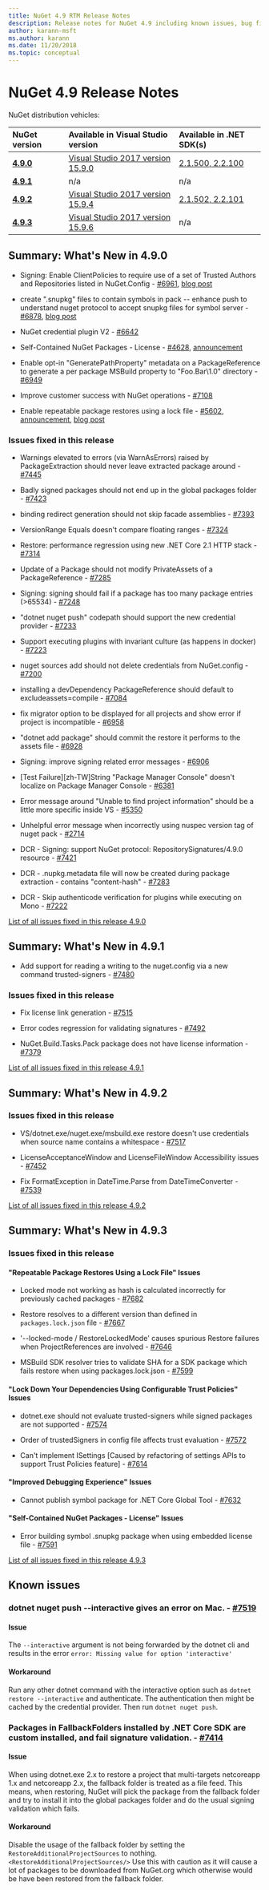 ```yaml
---
title: NuGet 4.9 RTM Release Notes
description: Release notes for NuGet 4.9 including known issues, bug fixes, new features, and DCRs.
author: karann-msft
ms.author: karann
ms.date: 11/20/2018
ms.topic: conceptual
---
```


# NuGet 4.9 Release Notes

NuGet distribution vehicles:

| NuGet version | Available in Visual Studio version| Available in .NET SDK(s)|
|:---|:---|:---|
| [**4.9.0**](https://nuget.org/downloads) | [Visual Studio 2017 version 15.9.0](https://visualstudio.microsoft.com/downloads/) | [2.1.500, 2.2.100](https://www.microsoft.com/net/download/visual-studio-sdks) |
| [**4.9.1**](https://nuget.org/downloads) | n/a | n/a |
| [**4.9.2**](https://nuget.org/downloads) |[Visual Studio 2017 version 15.9.4](https://visualstudio.microsoft.com/downloads/) | [2.1.502, 2.2.101](https://www.microsoft.com/net/download/visual-studio-sdks) |
| [**4.9.3**](https://nuget.org/downloads) |[Visual Studio 2017 version 15.9.6](https://visualstudio.microsoft.com/downloads/) | n/a |


## Summary: What's New in 4.9.0

* Signing: Enable ClientPolicies to require use of a set of Trusted Authors and Repositories listed in NuGet.Config - [#6961](https://github.com/NuGet/Home/issues/6961), [blog post](https://blog.nuget.org/20181205/Lock-down-your-dependencies-using-configurable-trust-policies.html)

* create ".snupkg" files to contain symbols in pack -- enhance push to understand nuget protocol to accept snupkg files for symbol server - [#6878](https://github.com/NuGet/Home/issues/6878), [blog post](https://blog.nuget.org/20181116/Improved-debugging-experience-with-the-NuGet-org-symbol-server-and-snupkg.html)

* NuGet credential plugin V2 - [#6642](https://github.com/NuGet/Home/issues/6642)

* Self-Contained NuGet Packages - License - [#4628](https://github.com/NuGet/Home/issues/4628), [announcement](https://github.com/NuGet/Announcements/issues/32)

* Enable opt-in "GeneratePathProperty" metadata on a PackageReference to generate a per package MSBuild property to "Foo.Bar\1.0\" directory - [#6949](https://github.com/NuGet/Home/issues/6949)

* Improve customer success with NuGet operations - [#7108](https://github.com/NuGet/Home/issues/7108)

* Enable repeatable package restores using a lock file - [#5602](https://github.com/NuGet/Home/issues/5602), [announcement](https://github.com/NuGet/Announcements/issues/28), [blog post](https://blog.nuget.org/20181217/Enable-repeatable-package-restores-using-a-lock-file.html)

### Issues fixed in this release

* Warnings elevated to errors (via WarnAsErrors) raised by PackageExtraction should never leave extracted package around - [#7445](https://github.com/NuGet/Home/issues/7445)

* Badly signed packages should not end up in the global packages folder - [#7423](https://github.com/NuGet/Home/issues/7423)

* binding redirect generation should not skip facade assemblies - [#7393](https://github.com/NuGet/Home/issues/7393)

* VersionRange Equals doesn't compare floating ranges - [#7324](https://github.com/NuGet/Home/issues/7324)

* Restore:  performance regression using new .NET Core 2.1 HTTP stack - [#7314](https://github.com/NuGet/Home/issues/7314)

* Update of a Package should not modify PrivateAssets of a PackageReference - [#7285](https://github.com/NuGet/Home/issues/7285)

* Signing:  signing should fail if a package has too many package entries (>65534) - [#7248](https://github.com/NuGet/Home/issues/7248)

* "dotnet nuget push" codepath should support the new credential provider - [#7233](https://github.com/NuGet/Home/issues/7233)

* Support executing plugins with invariant culture (as happens in docker) - [#7223](https://github.com/NuGet/Home/issues/7223)

* nuget sources add should not delete credentials from NuGet.config - [#7200](https://github.com/NuGet/Home/issues/7200)

* installing a devDependency PackageReference should default to excludeassets=compile - [#7084](https://github.com/NuGet/Home/issues/7084)

* fix migrator option to be displayed for all projects and show error if project is incompatible - [#6958](https://github.com/NuGet/Home/issues/6958)

* "dotnet add package" should commit the restore it performs to the assets file - [#6928](https://github.com/NuGet/Home/issues/6928)

* Signing:  improve signing related error messages - [#6906](https://github.com/NuGet/Home/issues/6906)

* [Test Failure][zh-TW]String "Package Manager Console" doesn't localize on Package Manager Console  - [#6381](https://github.com/NuGet/Home/issues/6381)

* Error message around "Unable to find project information" should be a little more specific inside VS - [#5350](https://github.com/NuGet/Home/issues/5350)

* Unhelpful error message when incorrectly using nuspec version tag of nuget pack - [#2714](https://github.com/NuGet/Home/issues/2714)

* DCR - Signing:  support NuGet protocol: RepositorySignatures/4.9.0 resource - [#7421](https://github.com/NuGet/Home/issues/7421)

* DCR - .nupkg.metadata file will now be created during package extraction - contains "content-hash" - [#7283](https://github.com/NuGet/Home/issues/7283)

* DCR - Skip authenticode verification for plugins while executing on Mono - [#7222](https://github.com/NuGet/Home/issues/7222)

[List of all issues fixed in this release 4.9.0](https://github.com/NuGet/Home/issues?q=is%3Aissue+is%3Aclosed+milestone%3A%224.9") <br>

## Summary: What's New in 4.9.1

* Add support for reading a writing to the nuget.config via a new command trusted-signers - [#7480](https://github.com/NuGet/Home/issues/7480)

### Issues fixed in this release

* Fix license link generation - [#7515](https://github.com/NuGet/Home/issues/7515)

* Error codes regression for validating signatures - [#7492](https://github.com/NuGet/Home/issues/7492)

* NuGet.Build.Tasks.Pack package does not have license information - [#7379](https://github.com/NuGet/Home/issues/7379)

[List of all issues fixed in this release 4.9.1](https://github.com/NuGet/Home/issues?q=is%3Aissue+is%3Aclosed+milestone%3A%224.9.1")

## Summary: What's New in 4.9.2

### Issues fixed in this release

* VS/dotnet.exe/nuget.exe/msbuild.exe restore doesn't use credentials when source name contains a whitespace - [#7517](https://github.com/NuGet/Home/issues/7517)

* LicenseAcceptanceWindow and LicenseFileWindow Accessibility issues - [#7452](https://github.com/NuGet/Home/issues/7452)

* Fix FormatException in DateTime.Parse from DateTimeConverter - [#7539](https://github.com/NuGet/Home/issues/7539)

[List of all issues fixed in this release 4.9.2](https://github.com/NuGet/Home/issues?q=is%3Aissue+is%3Aclosed+milestone%3A%224.9.2")

## Summary: What's New in 4.9.3

### Issues fixed in this release
#### "Repeatable Package Restores Using a Lock File" Issues

* Locked mode not working as hash is calculated incorrectly for previously cached packages - [#7682](https://github.com/NuGet/Home/issues/7682)

* Restore resolves to a different version than defined in `packages.lock.json` file - [#7667](https://github.com/NuGet/Home/issues/7667)

* '--locked-mode / RestoreLockedMode' causes spurious Restore failures when ProjectReferences are involved - [#7646](https://github.com/NuGet/Home/issues/7646)

* MSBuild SDK resolver tries to validate SHA for a SDK package which fails restore when using packages.lock.json - [#7599](https://github.com/NuGet/Home/issues/7599)

#### "Lock Down Your Dependencies Using Configurable Trust Policies" Issues
* dotnet.exe should not evaluate trusted-signers while signed packages are not supported - [#7574](https://github.com/NuGet/Home/issues/7574)

* Order of trustedSigners in config file affects trust evaluation - [#7572](https://github.com/NuGet/Home/issues/7572)

* Can't implement ISettings [Caused by refactoring of settings APIs to support Trust Policies feature] - [#7614](https://github.com/NuGet/Home/issues/7614)

#### "Improved Debugging Experience" Issues

* Cannot publish symbol package for .NET Core Global Tool - [#7632](https://github.com/NuGet/Home/issues/7632)

#### "Self-Contained NuGet Packages - License" Issues

* Error building symbol .snupkg package when using embedded license file - [#7591](https://github.com/NuGet/Home/issues/7591)

[List of all issues fixed in this release 4.9.3](https://github.com/nuget/home/issues?q=is%3Aissue+is%3Aclosed+milestone%3A%224.9.3")
## Known issues

### dotnet nuget push --interactive gives an error on Mac. - [#7519](https://github.com/NuGet/Home/issues/7519)

#### Issue
The `--interactive` argument is not being forwarded by the dotnet cli and results in the error `error: Missing value for option 'interactive'`

#### Workaround
Run any other dotnet command with the interactive option such as `dotnet restore --interactive` and authenticate. The authentication then might be cached by the credential provider. Then run `dotnet nuget push`.

### Packages in FallbackFolders installed by .NET Core SDK are custom installed, and fail signature validation. - [#7414](https://github.com/NuGet/Home/issues/7414)

#### Issue
When using dotnet.exe 2.x to restore a project that multi-targets netcoreapp 1.x and netcoreapp 2.x, the fallback folder is treated as a file feed. This means, when restoring, NuGet will pick the package from the fallback folder and try to install it into the global packages folder and do the usual signing validation which fails.

#### Workaround
Disable the usage of the fallback folder by setting the `RestoreAdditionalProjectSources` to nothing. `<RestoreAdditionalProjectSources/>` Use this with caution as it will cause a lot of packages to be downloaded from NuGet.org which otherwise would be have been restored from the fallback folder.
